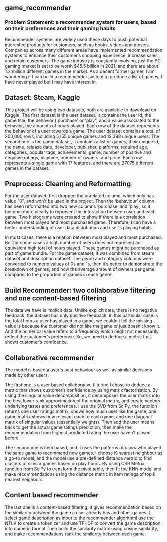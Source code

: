 ## game_recommender

### Problem Statement: a recommender system for users, based on their preferences and their gaming habits

Recommender systems are widely used these days to push potential interested products for customers, such as books, videos and movies. Companies across many different areas have implemented recommendation systems to enhance their customer’s shopping experience, increase sales and retain customers. The game industry is constantly evolving, just the PC gaming market is set to be worth $45.5 billion in 2021, and there are about 1.2 million different games in the market. As a decent former gamer, I am wondering if I can build a recommender system to produce a list of games, I have never played but I may have interest in.

## Dataset: Steam, Kaggle
This project will be using two datasets, both are available to download on Kaggle.
The first dataset is the user dataset. It contains the user id, the game title, the behavior ('purchase' or 'play') and a value associated to the behavior, the amounts of hours played. Each row of the dataset represents the behavior of a user towards a game. The user dataset contains a total of 200,000 rows, including 5,155 unique games and 12,393 unique users.
The second one is the game dataset, it contains a list of games, their unique id, the name, release date, developer, publisher, platforms, required age, categories, popular tags, achievements, genre, number of positive and negative ratings, playtime, number of owners, and price. Each row represents a single game with 17 features, and there are 27075 different games in the dataset.


## Preprocess: Cleaning and Reformatting
For the user dataset, first dropped the unrelated column, which only has value "0", and won't be used in the project. Then the ‘behaviour’ column has been reformatted into two new columns ‘purchase’ and ‘play’, so it become more clearly to represent the interaction between user and each game.
Two histograms were created to show if there is a correlation between most played and most purchased game. Therefore, I can have a better understanding of user data distribution and user's playing habits.

In most cases, there is a relation between most played and most purchased. But for some cases a high number of users does not represent an equivalent high total of hours played. These games might be purchased as part of game bundle. 
For the game dataset, it was combined from steam dataset and description dataset. The genre and category columns were converted to numeric values of 0s and 1s, then it’s better to demonstrate the breakdown of genres, and how the average amount of owners per game compares to the proportion of games in each genre.


## Build Recommender: two collaborative filtering and one content-based filtering
The data we have is implicit data. Unlike explicit data, there is no negative feedback, the dataset has only positive feedback, in this particular case is the total hours a user has played in a game, we couldn’t tell the missing value is because the customer did not like the game or just doesn’t know it.
And the numerical value refers to a frequency which might not necessarily reflect the customer’s preference. So, we need to deduce a metric that shows customer’s confidence.


## Collaborative recommender
The model is based a user's past behaviour as well as similar decisions made by other users. 

The first one is a user based collaborative filtering I chose to deduce a metric that shows customer’s confidence by using matrix factorization. By using the singular value decomposition, it decomposes the user matrix into the best lower rank approximation of the original matrix, and create vectors underlying tastes and preferences. I use the SVD from SciPy, the function returns one user ratings matrix, shows how much user like the game, one game matrix shows how relevant each to each game, and one diagonal matrix of singular values (essentially weights). Then add the user means back to get the actual game ratings prediction, then make the recommendation from highest predicted rating the user haven’t played before.

The second one is item based, and it uses the patterns of users who played the same game to recommend new games. I choose K-nearest neighbour as a go-to model, and the model use a pre-defined distance metric to find clusters of similar games based on play hours. By using CSR Metrix function from SciPy to transform the pivot table, then fit the KNN model and make recommendations using the distance metric in item ratings of top k nearest neighbors.


## Content based recommender
The last one is a content-based filtering, it gives recommendation based on the similarity between the game a user already has and other games. I select game description as input to the recommender algorithmI use the NTLK to create a tokenizer and use TF-IDF to convert the game description into numeric format.Then build the similarity matrix using cosine similarity, and make recommendations rank the similarity between each game.
